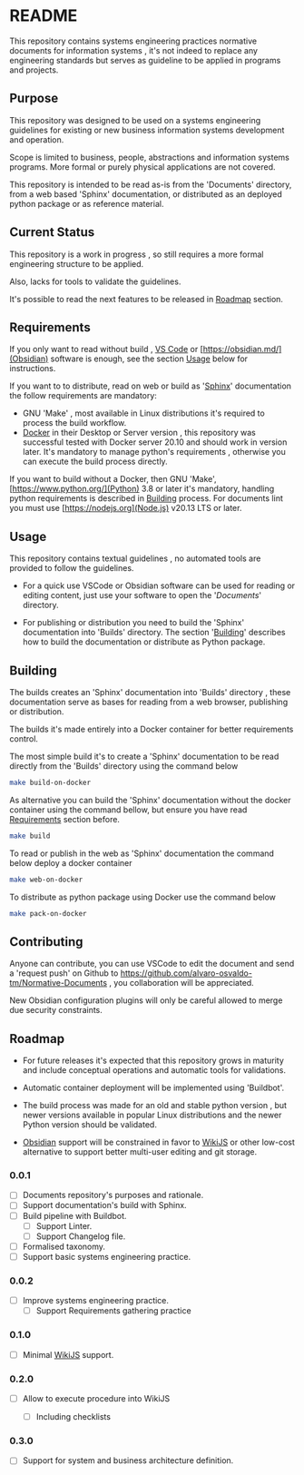 # README

This repository contains systems engineering practices normative documents for information systems , it's not indeed to replace any engineering standards but serves as guideline to be applied in programs and projects.

## Purpose

This repository was designed to be used on a systems engineering guidelines for existing or new business information systems development and operation.

Scope is limited to business, people, abstractions and information systems programs. More formal or purely physical applications are not covered.

This repository is intended to be read as-is from the 'Documents' directory, from a web based 'Sphinx' documentation, or distributed as an deployed python package or as reference material.

## Current Status

This repository is a work in progress , so still requires a more formal engineering structure to be applied.

Also, lacks for tools to validate the guidelines.

It's possible to read the next features to be released in [Roadmap](#roadmap) section.

## Requirements

If you only want to read without build , [VS Code](https://code.visualstudio.com/) or [https://obsidian.md/](Obsidian) software is enough, see the section [Usage](#usage) below for instructions.

If you want to to distribute, read on web or build as '[Sphinx](https://www.sphinx-doc.org/)' documentation the follow requirements are mandatory:

- GNU 'Make' , most available in Linux distributions it's required to process the build workflow.
- [Docker](https://www.docker.com/) in their Desktop or Server version , this repository was successful tested with Docker server 20.10 and should work in version later. It's mandatory to manage python's requirements , otherwise you can execute the build process directly.

If you want to build without a Docker, then GNU 'Make', [https://www.python.org/](Python) 3.8 or later it's mandatory, handling python requirements is described in [Building](#building) process. For documents lint you must use [https://nodejs.org](Node.js) v20.13 LTS or later.

## Usage

This repository contains textual guidelines , no automated tools are provided to follow the guidelines.

- For a quick use VSCode or Obsidian software can be used for reading or editing content, just use your software to open the '_Documents_' directory.

- For publishing or distribution you need to build the 'Sphinx' documentation into 'Builds' directory. The section '[Building](#building)' describes how to build the documentation or distribute as Python package.

## Building

The builds creates an 'Sphinx' documentation into 'Builds' directory , these documentation serve as bases for reading from a web browser, publishing or distribution.

The builds it's made entirely into a Docker container for better requirements control.

The most simple build it's to create a 'Sphinx' documentation to be read directly from the 'Builds' directory using the command below

```sh
make build-on-docker
```

As alternative you can build the 'Sphinx' documentation without the docker container using the command bellow, but ensure you have read [Requirements](#requirements) section before.

```sh
make build
```

To read or publish in the web as 'Sphinx' documentation the command below deploy a docker container

```sh
make web-on-docker
```

To distribute as python package using Docker use the command below

```sh
make pack-on-docker
```

## Contributing

Anyone can contribute, you can use VSCode to edit the document and send a 'request push' on Github to <https://github.com/alvaro-osvaldo-tm/Normative-Documents> , you collaboration will be appreciated.

New Obsidian configuration plugins will only be careful allowed to merge due security constraints.

## Roadmap

- For future releases it's expected that this repository grows in maturity and include conceptual operations and automatic tools for validations.

- Automatic container deployment will be implemented using 'Buildbot'.

- The build process was made for an old and stable python version , but newer versions available in popular Linux distributions and the newer Python version should be validated.

- [Obsidian](Tools/Management/Knowledge%20Management/Information%20Capture/Obsidian.md) support will be constrained in favor to [WikiJS](Tools/Management/Knowledge%20Management/Information%20Capture/WikiJS.md) or other low-cost alternative to support better multi-user editing and git storage.

### 0.0.1

- [ ] Documents repository's purposes and rationale.
- [ ] Support documentation's build with Sphinx.
- [ ] Build pipeline with Buildbot.
  - [ ] Support Linter.
  - [ ] Support Changelog file.
- [ ] Formalised taxonomy.
- [ ] Support basic systems engineering practice.

### 0.0.2

- [ ] Improve systems engineering practice.
  - [ ] Support Requirements gathering practice

### 0.1.0

- [ ] Minimal [WikiJS](Tools/Management/Knowledge%20Management/Information%20Capture/WikiJS.md) support.

### 0.2.0

- [ ] Allow to execute procedure into WikiJS
	- [ ] Including checklists


### 0.3.0

- [ ] Support for system and business architecture definition.
